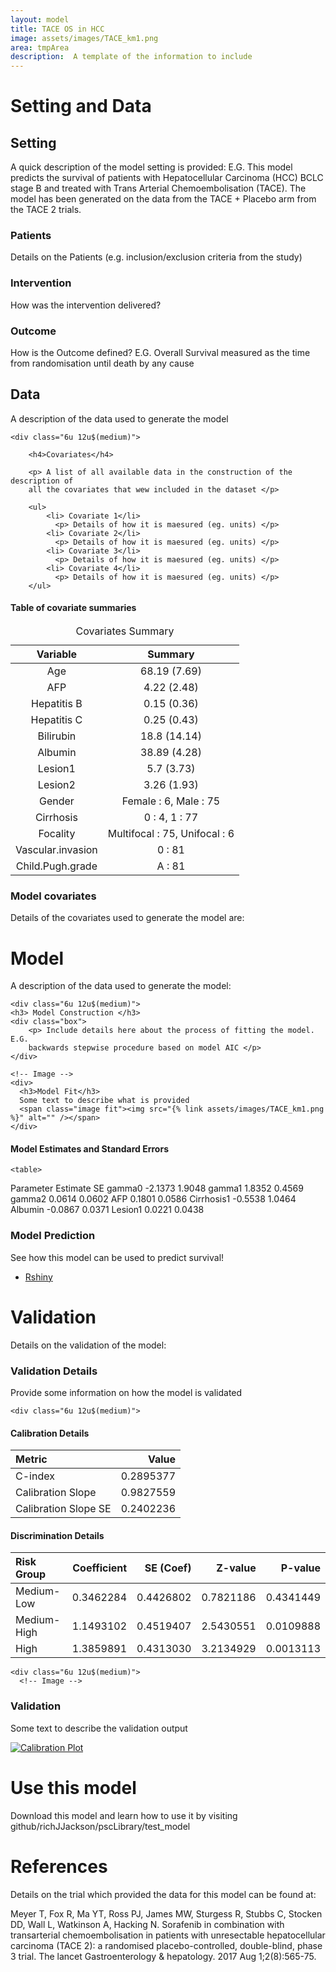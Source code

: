 ```yaml
---
layout: model
title: TACE OS in HCC
image: assets/images/TACE_km1.png
area: tmpArea
description:  A template of the information to include
---
```


<!------>
<!------>

<!-- Setting -->
<div class="box">

<h1 id="sett">Setting and Data</h1>

<h2>Setting </h2>

A quick description of the model setting is provided:  E.G. This model
predicts the survival of patients with Hepatocellular Carcinoma (HCC) BCLC stage 
B and treated with Trans Arterial Chemoembolisation (TACE).  The model has been 
generated on the data from the TACE + Placebo arm from the TACE 2 trials.

<div class="row">
	<div class="4u 12u$(medium)">
	  <div class="box">
  		<h3> Patients </h3>
  		<p> Details on the Patients (e.g. inclusion/exclusion criteria from the 
  		study) </p>
  	</div>	
	</div>
	<div class="4u 12u$(medium)">
		  <div class="box">
		<h3> Intervention </h3>
		<p> How was the intervention delivered? </p>
		  	</div>	
	</div>
	<div class="4u$ 12u$(medium)">
		  <div class="box">
		<h3> Outcome </h3>
		<p> How is the Outcome defined?  E.G. Overall Survival measured as the time 
		from randomisation until death by any cause </p>
		  	</div>	
	</div>
</div>



<!------>
<!------>


<!-- Data -->

<h2 id="data">Data</h2>

<p> A description of the data used to generate the model </p>

<div class="row 200%">
	
	<div class="6u 12u$(medium)">

		<h4>Covariates</h4>
		
		<p> A list of all available data in the construction of the description of 
		all the covariates that wew included in the dataset </p>
		
		<ul>
			<li> Covariate 1</li>
			  <p> Details of how it is maesured (eg. units) </p>
			<li> Covariate 2</li>
			  <p> Details of how it is maesured (eg. units) </p>
			<li> Covariate 3</li>
			  <p> Details of how it is maesured (eg. units) </p>
			<li> Covariate 4</li>
			  <p> Details of how it is maesured (eg. units) </p>
		</ul>

  <!-- Table -->
  
  <h4> Table of covariate summaries</h4>
  <div class="table-wrapper">
  	<table>
<caption>Covariates Summary</caption>
 <thead>
  <tr>
   <th style="text-align:center;"> Variable </th>
   <th style="text-align:center;"> Summary </th>
  </tr>
 </thead>
<tbody>
  <tr>
   <td style="text-align:center;"> Age </td>
   <td style="text-align:center;"> 68.19 (7.69) </td>
  </tr>
  <tr>
   <td style="text-align:center;"> AFP </td>
   <td style="text-align:center;"> 4.22 (2.48) </td>
  </tr>
  <tr>
   <td style="text-align:center;"> Hepatitis B </td>
   <td style="text-align:center;"> 0.15 (0.36) </td>
  </tr>
  <tr>
   <td style="text-align:center;"> Hepatitis C </td>
   <td style="text-align:center;"> 0.25 (0.43) </td>
  </tr>
  <tr>
   <td style="text-align:center;"> Bilirubin </td>
   <td style="text-align:center;"> 18.8 (14.14) </td>
  </tr>
  <tr>
   <td style="text-align:center;"> Albumin </td>
   <td style="text-align:center;"> 38.89 (4.28) </td>
  </tr>
  <tr>
   <td style="text-align:center;"> Lesion1 </td>
   <td style="text-align:center;"> 5.7 (3.73) </td>
  </tr>
  <tr>
   <td style="text-align:center;"> Lesion2 </td>
   <td style="text-align:center;"> 3.26 (1.93) </td>
  </tr>
  <tr>
   <td style="text-align:center;"> Gender </td>
   <td style="text-align:center;"> Female : 6, Male : 75 </td>
  </tr>
  <tr>
   <td style="text-align:center;"> Cirrhosis </td>
   <td style="text-align:center;"> 0 : 4, 1 : 77 </td>
  </tr>
  <tr>
   <td style="text-align:center;"> Focality </td>
   <td style="text-align:center;"> Multifocal : 75, Unifocal : 6 </td>
  </tr>
  <tr>
   <td style="text-align:center;"> Vascular.invasion </td>
   <td style="text-align:center;"> 0 : 81 </td>
  </tr>
  <tr>
   <td style="text-align:center;"> Child.Pugh.grade </td>
   <td style="text-align:center;"> A : 81 </td>
  </tr>
</tbody>
</table>
  </div>
  
  <!-- End Table -->
  
  </div>
  

  
  <div class="6u 12u$(medium)">
    <!-- Image -->
    <h3>Model covariates</h3>
    Details of the covariates used to generate the model are:
    <span class="image fit"><img src="{% link assets/images/TACE_dataPlot.png %}" alt="" /></span>
    </div>
     <!-- End Image -->
  </div>


</div>
<!------>
<!------>
 
<!-- Model -->
<div class="box">
<h1 id="data"> Model </h1>

<p> A description of the data used to generate the model: </p>

<div class="row 200%">
	
	<div class="6u 12u$(medium)">
    <h3> Model Construction </h3>
    <div class="box">
    	<p> Include details here about the process of fitting the model.  E.G. 
    	backwards stepwise procedure based on model AIC </p>
    </div>
    
    <!-- Image -->
    <div>
      <h3>Model Fit</h3>
      Some text to describe what is provided
      <span class="image fit"><img src="{% link assets/images/TACE_km1.png %}" alt="" /></span>
    </div>
  
  </div>
    <!-- End Image -->
    
    
    
  <div class="6u 12u$(medium)">

<!-- Table -->
	
   <h4>Model Estimates and Standard Errors</h4> 

  <div class="modelTable">
  	
  	<table>
<!-- <caption>Model Estimates and Standard Errors</caption> -->
 <thead>
  <tr>
      <th style="text-align:left;"> Parameter </th>
   <th style="text-align:right;"> Estimate </th>
   <th style="text-align:right;"> SE </th>
  </tr>
 </thead>
<tbody>
  <tr>
      <td style="text-align:left;"> gamma0 </td>
   <td style="text-align:right;"> -2.1373 </td>
   <td style="text-align:right;"> 1.9048 </td>
  </tr>
  <tr>
      <td style="text-align:left;"> gamma1 </td>
   <td style="text-align:right;"> 1.8352 </td>
   <td style="text-align:right;"> 0.4569 </td>
  </tr>
  <tr>
     <td style="text-align:left;"> gamma2 </td>
   <td style="text-align:right;"> 0.0614 </td>
   <td style="text-align:right;"> 0.0602 </td>
  </tr>
  <tr>
      <td style="text-align:left;"> AFP </td>
   <td style="text-align:right;"> 0.1801 </td>
   <td style="text-align:right;"> 0.0586 </td>
  </tr>
  <tr>
      <td style="text-align:left;"> Cirrhosis1 </td>
   <td style="text-align:right;"> -0.5538 </td>
   <td style="text-align:right;"> 1.0464 </td>
  </tr>
  <tr>
      <td style="text-align:left;"> Albumin </td>
   <td style="text-align:right;"> -0.0867 </td>
   <td style="text-align:right;"> 0.0371 </td>
  </tr>
  <tr>
      <td style="text-align:left;"> Lesion1 </td>
   <td style="text-align:right;"> 0.0221 </td>
   <td style="text-align:right;"> 0.0438 </td>
  </tr>
</tbody>
</table>

  </div>
  <!-- End Table -->
  <div>
    <h3> Model Prediction</h3>
    See how this model can be used to predict survival!
    <ul class="actions">
      <li><a href="#" class="button special">Rshiny</a></li>
    </ul>
  </div>
 
 </div>
  
</div>


</div>
 <!------>
 <!------>


<!-- Validation -->
<div class="box">

<h1 id="valid"> Validation </h1>

<p> Details on the validation of the model: </p>


<h3> Validation Details </h3>
<div class="box">
	<p> Provide some information on how the model is validated </p>
</div>


<div class="row 200%">

	<div class="6u 12u$(medium)">

  <h4>Calibration Details</h4>
  
  <div class="table-wrapper">
  	<table>
 <thead>
  <tr>
   <th style="text-align:left;"> Metric </th>
   <th style="text-align:right;"> Value </th>
  </tr>
 </thead>
<tbody>
  <tr>
   <td style="text-align:left;"> C-index </td>
   <td style="text-align:right;"> 0.2895377 </td>
  </tr>
  <tr>
   <td style="text-align:left;"> Calibration Slope </td>
   <td style="text-align:right;"> 0.9827559 </td>
  </tr>
  <tr>
   <td style="text-align:left;"> Calibration Slope SE </td>
   <td style="text-align:right;"> 0.2402236 </td>
  </tr>
</tbody>
</table>

<h4>Discrimination Details</h4>
  
  <div class="table-wrapper">
    <table>
 <thead>
  <tr>
   <th style="text-align:left;"> Risk Group </th>
   <th style="text-align:right;"> Coefficient </th>
   <th style="text-align:right;"> SE (Coef) </th>
   <th style="text-align:right;"> Z-value </th>
   <th style="text-align:right;"> P-value </th>
  </tr>
 </thead>
<tbody>
  <tr>
   <td style="text-align:left;"> Medium-Low </td>
   <td style="text-align:right;"> 0.3462284 </td>
   <td style="text-align:right;"> 0.4426802 </td>
   <td style="text-align:right;"> 0.7821186 </td>
   <td style="text-align:right;"> 0.4341449 </td>
  </tr>
  <tr>
   <td style="text-align:left;"> Medium-High </td>
   <td style="text-align:right;"> 1.1493102 </td>
   <td style="text-align:right;"> 0.4519407 </td>
   <td style="text-align:right;"> 2.5430551 </td>
   <td style="text-align:right;"> 0.0109888 </td>
  </tr>
  <tr>
   <td style="text-align:left;"> High </td>
   <td style="text-align:right;"> 1.3859891 </td>
   <td style="text-align:right;"> 0.4313030 </td>
   <td style="text-align:right;"> 3.2134929 </td>
   <td style="text-align:right;"> 0.0013113 </td>
  </tr>
</tbody>
</table>

      

  </div>

  </div>
  
  	<div class="6u 12u$(medium)">
  	  <!-- Image -->
  <h3>Validation</h3>

  Some text to describe the validation output

<a href="{% link assets/images/calibration_plot.png %}" target="_blank">
  <span class="image fit">
    <img src="{% link assets/images/calibration_plot.png %}" alt="Calibration Plot" />
  </span>
</a>

   </div>

   
  </div>

</div>
<!------>
<!------>


<div class="box">

<h1 id="valid"> Use this model </h1>


Download this model and learn how to use it by visiting 
github/richJJackson/pscLibrary/test_model

</div>
<!------>
<!------>

 <div class="box">
<h1 id="valid"> References </h1>

Details on the trial which provided the data for this model can be found at:

Meyer T, Fox R, Ma YT, Ross PJ, James MW, Sturgess R, Stubbs C, Stocken DD, Wall 
L, Watkinson A, Hacking N. Sorafenib in combination with transarterial 
chemoembolisation in patients with unresectable hepatocellular carcinoma (TACE 
2): a randomised placebo-controlled, double-blind, phase 3 trial. The lancet 
Gastroenterology & hepatology. 2017 Aug 1;2(8):565-75.
</div>
